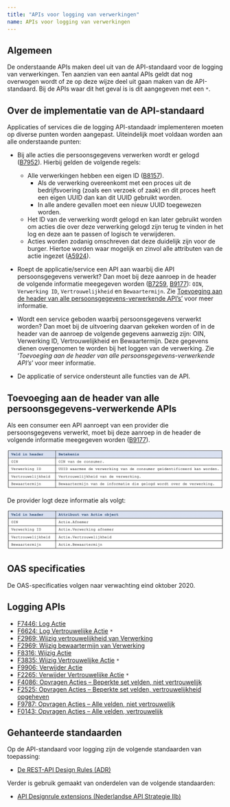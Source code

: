 ```yaml
---
title: "APIs voor logging van verwerkingen"
name: APIs voor logging van verwerkingen
---
```

## Algemeen
De onderstaande APIs maken deel uit van de API-standaard voor de logging van verwerkingen. Ten aanzien van een aantal APIs geldt dat nog overwogen wordt of ze op deze wijze deel uit gaan maken van de API-standaard. Bij de APIs waar dit het geval is is dit aangegeven met een `*`.

## Over de implementatie van de API-standaard
Applicaties of services die de logging API-standaadr implementeren moeten op diverse punten worden aangepast. Uiteindelijk  moet voldaan worden aan alle onderstaande punten:

- Bij alle acties die persoonsgegevens verwerken wordt er gelogd ([B7952](../achtergronddocumentatie/ontwerp/artefacten/7952.md)). Hierbij gelden de volgende regels:
    - Alle verwerkingen hebben een eigen ID ([B8157](../achtergronddocumentatie/ontwerp/artefacten/8157.md)).
        - Als de verwerking overeenkomt met een proces uit de bedrijfsvoering (zoals een verzoek of zaak) en dit proces heeft een eigen UUID dan kan dit UUID gebruikt worden.
        - In alle andere gevallen moet een nieuw UUID toegewezen worden.
    - Het ID van de verwerking wordt gelogd en kan later gebruikt worden om acties die over deze verwerking gelogd zijn terug te vinden in het log en deze aan te passen of logisch te verwijderen.
    - Acties worden zodanig omschreven dat deze duidelijk zijn voor de burger. Hiertoe worden waar mogelijk en zinvol alle attributen van de actie ingezet ([A5924](../achtergronddocumentatie/ontwerp/artefacten/5924.md)).

- Roept de applicatie/service een API aan waarbij die API persoonsgegevens verwerkt? Dan moet bij deze aanroep in de header de volgende informatie meegegeven worden ([B7259](../achtergronddocumentatie/ontwerp/artefacten/7259.md), [B9177](../achtergronddocumentatie/ontwerp/artefacten/9177.md)): `OIN`, `Verwerking ID`, `Vertrouwelijkheid` en `Bewaartermijn`. Zie [Toevoeging aan de header van alle persoonsgegevens-verwerkende API’s’](https://github.com/VNG-Realisatie/gemma-verwerkingenlogging/blob/master/docs/_content/api/index.md#toevoeging-aan-de-header-van-alle-persoonsgegevens-verwerkende-apis) voor meer informatie.

-  Wordt een service geboden waarbij persoonsgegevens verwerkt worden? Dan moet bij de uitvoering daarvan gekeken worden of in de header van de aanroep de volgende gegevens aanwezig zijn: OIN, Verwerking ID, Vertrouwelijkheid en Bewaartermijn. Deze gegevens dienen overgenomen te worden bij het loggen van de verwerking. Zie ‘*Toevoeging aan de header van alle persoonsgegevens-verwerkende API’s*’ voor meer informatie.
- De applicatie of service ondersteunt alle functies van de API.

## Toevoeging aan de header van alle persoonsgegevens-verwerkende APIs
Als een consumer een API aanroept van een provider die persoonsgegevens verwerkt, moet bij deze aanroep in de header de volgende informatie meegegeven worden ([B9177](../achtergronddocumentatie/ontwerp/artefacten/9177.md)).

<img src="./_assets/api_1.png" alt="" width="700"/>

De provider logt deze informatie als volgt:

<img src="./_assets/api_2.png" alt="" width="700"/>

## OAS specificaties
De OAS-specificaties volgen naar verwachting eind oktober 2020.

## Logging APIs
- [F7446: Log Actie](../achtergronddocumentatie/ontwerp/artefacten/7446.md)
- [F6624: Log Vertrouwelijke Actie](../achtergronddocumentatie/ontwerp//artefacten/6624.md) `*` 
- [F2969: Wijzig vertrouwelijkheid van Verwerking](../achtergronddocumentatie/ontwerp//artefacten/2969.md)
- [F2969: Wijzig bewaartermijn van Verwerking](../achtergronddocumentatie/ontwerp//artefacten/2969.md)
- [F8316: Wijzig Actie](../achtergronddocumentatie/ontwerp//artefacten/8316.md)
- [F3835: Wijzig Vertrouwelijke Actie](../achtergronddocumentatie/ontwerp//artefacten/3835.md) `*` 
- [F9906: Verwijder Actie](../achtergronddocumentatie/ontwerp//artefacten/9906.md)
- [F2265: Verwijder Vertrouwelijke Actie](../achtergronddocumentatie/ontwerp//artefacten/2265.md) `*` 
- [F4086: Opvragen Acties – Beperkte set velden, niet vertrouwelijk](../achtergronddocumentatie/ontwerp//artefacten/4086.md)
- [F2525: Opvragen Acties – Beperkte set velden, vertrouwelijkheid opgeheven](../achtergronddocumentatie/ontwerp//artefacten/2525.md)
- [F9787: Opvragen Acties – Alle velden, niet vertrouwelijk](../achtergronddocumentatie/ontwerp//artefacten/9787.md)
- [F0143: Opvragen Acties – Alle velden, vertrouwelijk](../achtergronddocumentatie/ontwerp//artefacten/0143.md)


## Gehanteerde standaarden
Op de API-standaard voor logging zijn de volgende standaarden van toepassing:
-	[De REST-API Design Rules (ADR)](https://forumstandaardisatie.nl/open-standaarden/rest-api-design-rules)

Verder is gebruik gemaakt van onderdelen van de volgende standaarden:
-	[API Designrule extensions (Nederlandse API Strategie IIb)](https://docs.geostandaarden.nl/api/API-Strategie-ext/)
